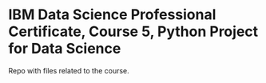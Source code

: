 # IBM Data Science Professional Certificate, Course 5, Python Project for Data Science

Repo with files related to the course.